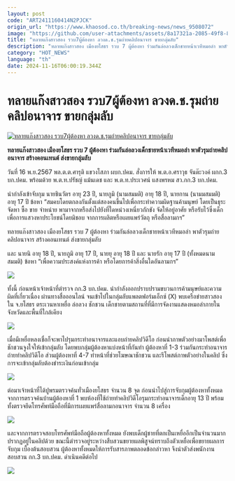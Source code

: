 ```yaml
---
layout: post
code: "ART2411160414N2PJCK"
origin_url: "https://www.khaosod.co.th/breaking-news/news_9508072"
image: "https://github.com/user-attachments/assets/8a17321a-2085-49f8-8cc5-060056932474"
title: "ทลายแก๊งสาวสอง รวบ7ผู้ต้องหา ลวงด.ช.รุมถ่ายคลิปอนาจาร ขายกลุ่มลับ"
description: "ทลายแก๊งสาวสอง เมืองยโสธร รวบ 7 ผู้ต้องหา ร่วมกันล่อลวงเด็กชายหน้าเวทีหมอลำ พาตัวรุมถ่ายคลิปอนาจาร สร้างคอนเทนต์ ส่งขายกลุ่มลับ"
category: "HOT_NEWS"
language: "th"
date: 2024-11-16T06:00:19.344Z
---
```


# ทลายแก๊งสาวสอง รวบ7ผู้ต้องหา ลวงด.ช.รุมถ่ายคลิปอนาจาร ขายกลุ่มลับ

[![ทลายแก๊งสาวสอง รวบ7ผู้ต้องหา ลวงด.ช.รุมถ่ายคลิปอนาจาร ขายกลุ่มลับ](https://www.khaosod.co.th/wpapp/uploads/2024/11/Two-girl-gang.jpg "ทลายแก๊งสาวสอง รวบ7ผู้ต้องหา ลวงด.ช.รุมถ่ายคลิปอนาจาร ขายกลุ่มลับ")](https://www.khaosod.co.th/wpapp/uploads/2024/11/Two-girl-gang.jpg)

**ทลายแก๊งสาวสอง เมืองยโสธร รวบ 7 ผู้ต้องหา ร่วมกันล่อลวงเด็กชายหน้าเวทีหมอลำ พาตัวรุมถ่ายคลิปอนาจาร สร้างคอนเทนต์ ส่งขายกลุ่มลับ**

วันที่ 16 พ.ย.2567 พล.ต.ต.ศารุติ แขวงโสภา ผบก.ปคม. สั่งการให้ พ.ต.อ.ศราวุธ จันต๊ะวงค์ ผกก.3 บก.ปคม. พร้อมด้วย พ.ต.ท.ปรัชญ์ แม้นเดช และ พ.ต.ท.ประเวศน์ แสงพรหม สว.กก.3 บก.ปคม.

นำกำลังเข้าจับกุม นายชินวัตร อายุ 23 ปี, นายภูมิ (นามสมมติ) อายุ 18 ปี, นายกาน (นามมสมมติ) อายุ 17 ปี ข้อหา “สมคบโดยตกลงกันตั้งแต่สองคนขึ้นไปเพื่อกระทำความผิดฐานค้ามนุษย์ โดยเป็นธุระจัดหา ซื้อ ขาย จำหน่าย พามาจากหรือส่งไปยังที่ใดหน่วงเหนี่ยวกักขัง จัดให้อยู่อาศัย หรือรับไว้ซึ่งเด็ก เพื่อการแสวงหาประโยชน์โดยมิชอบ จากการผลิตหรือเผยแพร่วัตถุ หรือสื่อลามกฯ”

ทลายแก๊งสาวสอง เมืองยโสธร รวบ 7 ผู้ต้องหา ร่วมกันล่อลวงเด็กชายหน้าเวทีหมอลำ พาตัวรุมถ่ายคลิปอนาจาร สร้างคอนเทนต์ ส่งขายกลุ่มลับ

และ นายนิ อายุ 18 ปี, นายภูมิ อายุ 17 ปี, นายยุ อายุ 18 ปี และ นายรัก อายุ 17 ปี (ทั้งหมดนามสมมติ) ข้อหา “เพื่อความประสงค์แห่งการค้า หรือโดยการค้าสิ่งอื่นใดอันลามกฯ”

[![](https://www.khaosod.co.th/wpapp/uploads/2024/11/16-สาว6.jpg)](https://www.khaosod.co.th/wpapp/uploads/2024/11/16-สาว6.jpg)

ทั้งนี้ ก่อนหน้าเจ้าหน้าที่ตำรวจ กก.3 บก.ปคม. นำกำลังออกปราบปรามขบวนการค้ามนุษย์และความผิดที่เกี่ยวเนื่อง ผ่านทางสื่อออนไลน์ จนเข้าไปในกลุ่มลับแพลตฟอร์มเอ็กซ์ (X) พบเครือข่ายสาวสองใน จ.ยโสธร ตระเวนหาเหยื่อ ล่อลวง ชักชวน เด็กชายตามสถานที่ที่มีการจัดงานแสดงหมอลำภายในจังหวัดและพื้นที่ใกล้เคียง

[![](https://www.khaosod.co.th/wpapp/uploads/2024/11/16-สาว5.jpg)](https://www.khaosod.co.th/wpapp/uploads/2024/11/16-สาว5.jpg)

เมื่อมีเหยื่อหลงเชื่อก็จะพาไปรุมกระทำอนาจารและแอบถ่ายคลิปวิดีโอ ก่อนนำภาพตัวอย่างมาโพสต์เพื่อชักชวนจูงใจให้เข้ากลุ่มลับ โดยพบกลุ่มผู้ต้องหาแบ่งหน้าที่กันทำ ผู้ต้องหาที่ 1-3 ร่วมกันกระทำอนาจาร ถ่ายทำคลิปวิดีโอ ส่วนผู้ต้องหาที่ 4-7 ทำหน้าที่ช่วยโฆษณาชักชวน และรีโพสต์ภาพตัวอย่างในคลิป ซึ่งการจะเข้ากลุ่มลับต้องชำระเงินก่อนเข้ากลุ่ม

[![](https://www.khaosod.co.th/wpapp/uploads/2024/11/16-สาว3.jpg)](https://www.khaosod.co.th/wpapp/uploads/2024/11/16-สาว3.jpg)

ต่อมาเจ้าหน้าที่ได้ปูพรมตรวจค้นทั่วเมืองยโสธร จำนวน 8 จุด ก่อนนำไปสู่การจับกุมผู้ต้องหาทั้งหมด จากการตรวจค้นบ้านผู้ต้องหาที่ 1 พบห้องที่ใช้ถ่ายทำคลิปวิดีโอรุมกระทำอนาจารเด็กอายุ 13 ปี พร้อมทั้งตรวจยึดโทรศัพท์มือถือที่มีการเผยแพร่สื่อลามกอนาจาร จำนวน 8 เครื่อง

[![](https://www.khaosod.co.th/wpapp/uploads/2024/11/16-สาว2.jpg)](https://www.khaosod.co.th/wpapp/uploads/2024/11/16-สาว2.jpg)

และจากการตรวจสอบโทรศัพท์มือถือผู้ต้องหาทั้งหมด ยังพบเด็กผู้ชายที่ตกเป็นเหยื่ออีกเป็นจำนวนมากปรากฏอยู่ในคลิปด้วย ขณะนี้ตำรวจอยู่ระหว่างสืบสวนขยายผลพิสูจน์ทราบถึงตัวเหยื่อเพื่อขยายผลการจับกุม เบื้องต้นสอบสวน ผู้ต้องหาทั้งหมดให้การรับสารภาพตลอดข้อกล่าวหา จึงนำตัวส่งพนักงานสอบสวน กก.3 บก.ปคม. ดำเนินคดีต่อไป

[![](https://www.khaosod.co.th/wpapp/uploads/2024/11/16-สาว4.jpg)](https://www.khaosod.co.th/wpapp/uploads/2024/11/16-สาว4.jpg)